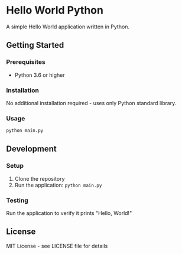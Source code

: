 # Hello World Python

A simple Hello World application written in Python.

## Getting Started

### Prerequisites
- Python 3.6 or higher

### Installation
No additional installation required - uses only Python standard library.

### Usage
```bash
python main.py
```

## Development

### Setup
1. Clone the repository
2. Run the application: `python main.py`

### Testing
Run the application to verify it prints "Hello, World!"

## License

MIT License - see LICENSE file for details